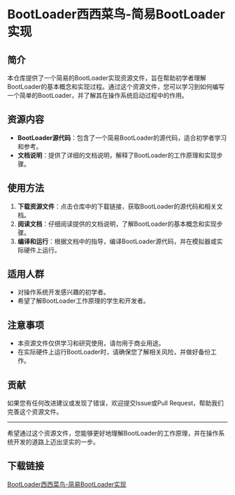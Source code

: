 # BootLoader西西菜鸟-简易BootLoader实现

## 简介

本仓库提供了一个简易的BootLoader实现资源文件，旨在帮助初学者理解BootLoader的基本概念和实现过程。通过这个资源文件，您可以学习到如何编写一个简单的BootLoader，并了解其在操作系统启动过程中的作用。

## 资源内容

- **BootLoader源代码**：包含了一个简易BootLoader的源代码，适合初学者学习和参考。
- **文档说明**：提供了详细的文档说明，解释了BootLoader的工作原理和实现步骤。

## 使用方法

1. **下载资源文件**：点击仓库中的下载链接，获取BootLoader的源代码和相关文档。
2. **阅读文档**：仔细阅读提供的文档说明，了解BootLoader的基本概念和实现步骤。
3. **编译和运行**：根据文档中的指导，编译BootLoader源代码，并在模拟器或实际硬件上运行。

## 适用人群

- 对操作系统开发感兴趣的初学者。
- 希望了解BootLoader工作原理的学生和开发者。

## 注意事项

- 本资源文件仅供学习和研究使用，请勿用于商业用途。
- 在实际硬件上运行BootLoader时，请确保您了解相关风险，并做好备份工作。

## 贡献

如果您有任何改进建议或发现了错误，欢迎提交Issue或Pull Request，帮助我们完善这个资源文件。

---

希望通过这个资源文件，您能够更好地理解BootLoader的工作原理，并在操作系统开发的道路上迈出坚实的一步。

## 下载链接

[BootLoader西西菜鸟-简易BootLoader实现](https://pan.quark.cn/s/cbb3b4f69c0f)